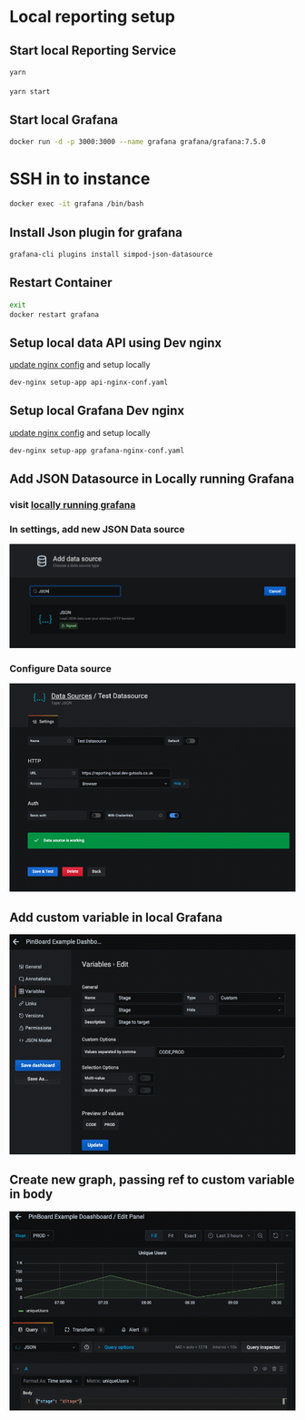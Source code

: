 # Local reporting setup

## Start local Reporting Service

```bash
yarn

yarn start
```

## Start local Grafana

```bash
docker run -d -p 3000:3000 --name grafana grafana/grafana:7.5.0
```

# SSH in to instance

```bash
docker exec -it grafana /bin/bash
```

## Install Json plugin for grafana

```bash
grafana-cli plugins install simpod-json-datasource
```

## Restart Container

```bash
exit
docker restart grafana
```

## Setup local data API using Dev nginx

[update nginx config](api-nginx-conf.yaml) and setup locally

```bash
dev-nginx setup-app api-nginx-conf.yaml
```

## Setup local Grafana Dev nginx

[update nginx config](grafana-nginx-conf.yaml) and setup locally

```bash
dev-nginx setup-app grafana-nginx-conf.yaml
```

## Add JSON Datasource in Locally running Grafana

### visit [locally running grafana](https://grafana.local.dev-gutools.co.uk/)

### In settings, add new JSON Data source

![In settings, add new JSON Data source](resources/addDataSource.png)

### Configure Data source

![Configure Data source](resources/configureDataSource.png)

## Add custom variable in local Grafana

![Add custom variable in local Grafana](resources/addNewVarToDashboard.png)

## Create new graph, passing ref to custom variable in body

![Create new graph, passing ref to custom variable in body](resources/useCustomVar.png)
